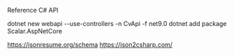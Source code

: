 Reference C# API

dotnet new webapi --use-controllers -n CvApi -f net9.0
dotnet add package Scalar.AspNetCore



https://jsonresume.org/schema
https://json2csharp.com/